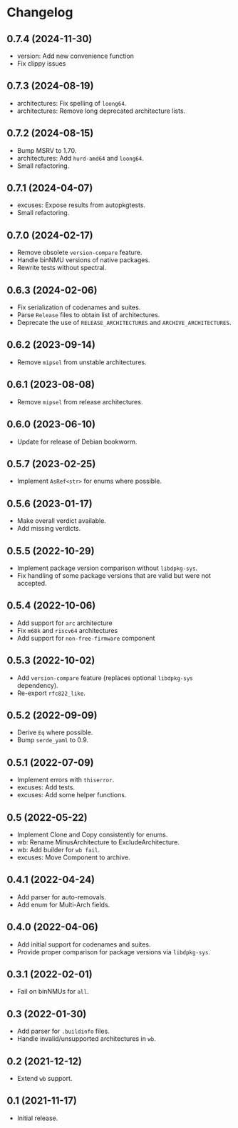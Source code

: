 # Changelog

## 0.7.4 (2024-11-30)

* version: Add new convenience function
* Fix clippy issues

## 0.7.3 (2024-08-19)

* architectures: Fix spelling of `loong64`.
* architectures: Remove long deprecated architecture lists.

## 0.7.2 (2024-08-15)

* Bump MSRV to 1.70.
* architectures: Add `hurd-amd64` and `loong64`.
* Small refactoring.

## 0.7.1 (2024-04-07)

* excuses: Expose results from autopkgtests.
* Small refactoring.

## 0.7.0 (2024-02-17)

* Remove obsolete `version-compare` feature.
* Handle binNMU versions of native packages.
* Rewrite tests without spectral.

## 0.6.3 (2024-02-06)

* Fix serialization of codenames and suites.
* Parse `Release` files to obtain list of architectures.
* Deprecate the use of `RELEASE_ARCHITECTURES` and `ARCHIVE_ARCHITECTURES`.

## 0.6.2 (2023-09-14)

* Remove `mipsel` from unstable architectures.

## 0.6.1 (2023-08-08)

* Remove `mipsel` from release architectures.

## 0.6.0 (2023-06-10)

* Update for release of Debian bookworm.

## 0.5.7 (2023-02-25)

* Implement `AsRef<str>` for enums where possible.

## 0.5.6 (2023-01-17)

* Make overall verdict available.
* Add missing verdicts.

## 0.5.5 (2022-10-29)

* Implement package version comparison without `libdpkg-sys`.
* Fix handling of some package versions that are valid but were not accepted.

## 0.5.4 (2022-10-06)

* Add support for `arc` architecture
* Fix `m68k` and `riscv64` architectures
* Add support for `non-free-firmware` component

## 0.5.3 (2022-10-02)

* Add `version-compare` feature (replaces optional `libdpkg-sys` dependency).
* Re-export `rfc822_like`.

## 0.5.2 (2022-09-09)

* Derive `Eq` where possible.
* Bump `serde_yaml` to 0.9.

## 0.5.1 (2022-07-09)

* Implement errors with `thiserror`.
* excuses: Add tests.
* excuses: Add some helper functions.

## 0.5 (2022-05-22)

* Implement Clone and Copy consistently for enums.
* wb: Rename MinusArchitecture to ExcludeArchitecture.
* wb: Add builder for `wb fail`.
* excuses: Move Component to archive.

## 0.4.1 (2022-04-24)

* Add parser for auto-removals.
* Add enum for Multi-Arch fields.

## 0.4.0 (2022-04-06)

* Add initial support for codenames and suites.
* Provide proper comparison for package versions via `libdpkg-sys`.

## 0.3.1 (2022-02-01)

* Fail on binNMUs for `all`.

## 0.3 (2022-01-30)

* Add parser for `.buildinfo` files.
* Handle invalid/unsupported architectures in `wb`.

## 0.2 (2021-12-12)

* Extend `wb` support.

## 0.1 (2021-11-17)

* Initial release.
